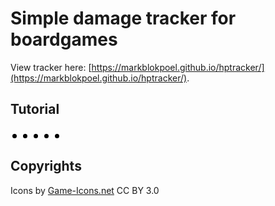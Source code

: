 

# Simple damage tracker for boardgames

View tracker here: [https://markblokpoel.github.io/hptracker/](https://markblokpoel.github.io/hptracker/).

## Tutorial
<button style="background-color: #000;border: 3px solid #fff;border-radius: 1em;padding: 2px;"><img width="3em" height="3em" src="https://markblokpoel.github.io/hptracker/health-increase.png" /></button>
<img width="3em" height="3em" style="background-color: #000;border: 3px solid #fff;border-radius: 1em;padding: 2px;" src="https://markblokpoel.github.io/hptracker/health-decrease.png" />
<img width="3em" height="3em" style="background-color: #000;border: 3px solid #fff;border-radius: 1em;padding: 2px;" src="https://markblokpoel.github.io/hptracker/scroll-unfurled.png" />
<img width="3em" height="3em" style="background-color: #000;border: 3px solid #fff;border-radius: 1em;padding: 2px;" src="https://markblokpoel.github.io/hptracker/anticlockwise-rotation.png" />
<img width="3em" height="3em" style="background-color: #000;border: 3px solid #fff;border-radius: 1em;padding: 2px;" src="https://markblokpoel.github.io/hptracker/wireframe-globe.png" />



## Copyrights
Icons by [Game-Icons.net](https://game-icons.net/) CC BY 3.0
